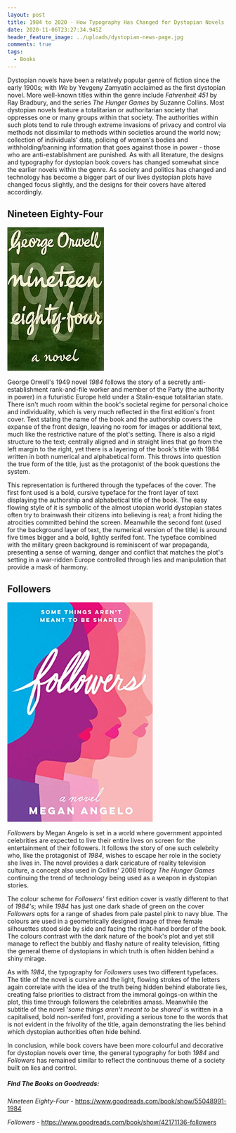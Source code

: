 ```yaml
---
layout: post
title: 1984 to 2020 - How Typography Has Changed for Dystopian Novels
date: 2020-11-06T23:27:34.945Z
header_feature_image: ../uploads/dystopian-news-page.jpg
comments: true
tags:
  - Books
---
```

Dystopian novels have been a relatively popular genre of fiction since the early 1900s; with *We* by Yevgeny Zamyatin acclaimed as the first dystopian novel. More well-known titles within the genre include *Fahrenheit 451* by Ray Bradbury, and the series *The Hunger Games* by Suzanne Collins. Most dystopian novels feature a totalitarian or authoritarian society that oppresses one or many groups within that society. The authorities within such plots tend to rule through extreme invasions of privacy and control via methods not dissimilar to methods within societies around the world now; collection of individuals' data, policing of women's bodies and withholding/banning information that goes against those in power - those who are anti-establishment are punished. As with all literature, the designs and typography for dystopian book covers has changed somewhat since the earlier novels within the genre. As society and politics has changed and technology has become a bigger part of our lives dystopian plots have changed focus slightly, and the designs for their covers have altered accordingly.

## Nineteen Eighty-Four

![first edition of 1984](../uploads/220px-1984first.webp)

George Orwell's 1949 novel *1984* follows the story of a secretly anti-establishment rank-and-file worker and member of the Party (the authority in power) in a futuristic Europe held under a Stalin-esque totalitarian state. There isn't much room within the book's societal regime for personal choice and individuality, which is very much reflected in the first edition's front cover. Text stating the name of the book and the authorship covers the expanse of the front design, leaving no room for images or additional text, much like the restrictive nature of the plot's setting. There is also a rigid structure to the text; centrally aligned and in straight lines that go from the left margin to the right, yet there is a layering of the book's title with 1984 written in both numerical and alphabetical form. This throws into question the true form of the title, just as the protagonist of the book questions the system.

This representation is furthered through the typefaces of the cover. The first font used is a bold, cursive typeface for the front layer of text displaying the authorship and alphabetical title of the book. The easy flowing style of it is symbolic of the almost utopian world dystopian states often try to brainwash their citizens into believing is real; a front hiding the atrocities committed behind the screen. Meanwhile the second font (used for the background layer of text, the numerical version of the title) is around five times bigger and a bold, lightly serifed font. The typeface combined with the military green background is reminiscent of war propaganda, presenting a sense of warning, danger and conflict that matches the plot's setting in a war-ridden Europe controlled through lies and manipulation that provide a mask of harmony.

## Followers

![first edition of Followers](../uploads/42171136.jpg)



*Followers* by Megan Angelo is set in a world where government appointed celebrities are expected to live their entire lives on screen for the entertainment of their followers. It follows the story of one such celebrity who, like the protagonist of *1984*, wishes to escape her role in the society she lives in. The novel provides a dark caricature of reality television culture, a concept also used in Collins' 2008 trilogy *The Hunger Games* continuing the trend of technology being used as a weapon in dystopian stories.

The colour scheme for *Followers'* first edition cover is vastly different to that of *1984's*; while *1984* has just one dark shade of green on the cover *Followers* opts for a range of shades from pale pastel pink to navy blue. The colours are used in a geometrically designed image of three female silhouettes stood side by side and facing the right-hand border of the book. The colours contrast with the dark nature of the book's plot and yet still manage to reflect the bubbly and flashy nature of reality television, fitting the general theme of dystopians in which truth is often hidden behind a shiny mirage. 

As with *1984*, the typography for *Followers* uses two different typefaces. The title of the novel is cursive and the light, flowing strokes of the letters again correlate with the idea of the truth being hidden behind elaborate lies, creating false priorities to distract from the immoral goings-on within the plot, this time through followers the celebrities amass. Meanwhile the subtitle of the novel '*some things aren't meant to be shared'* is written in a capitalised, bold non-serifed font, providing a serious tone to the words that is not evident in the frivolity of the title, again demonstrating the lies behind which dystopian authorities often hide behind.

In conclusion, while book covers have been more colourful and decorative for dystopian novels over time, the general typography for both *1984* and *Followers* has remained similar to reflect the continuous theme of a society built on lies and control.

##### Find The Books on Goodreads:

*Nineteen Eighty-Four -* <https://www.goodreads.com/book/show/55048991-1984> 

*Followers -* <https://www.goodreads.com/book/show/42171136-followers>